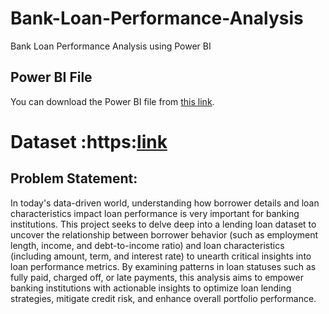# Bank-Loan-Performance-Analysis
Bank Loan Performance Analysis using Power  BI

## Power BI File
You can download the Power BI file from [this link](https://drive.google.com/file/d/1_aGf0aShF6vR91BisE-FGKzTPm1zWiXm/view?usp=sharing).

# Dataset :https:[link](//www.google.com/url?q=https://drive.google.com/uc?export%3Ddownload%26id%3D1yNL9gfv-DlD3cEW9o2GJvtJ9Bzbm37R7&sa=D&source=apps-viewer-frontend&ust=1745138566604914&usg=AOvVaw2hnLPLQtJIDvrHE4cwSjJw&hl=en-GB)

## Problem Statement:
In today's data-driven world, understanding how borrower details and loan
characteristics impact loan performance is very important for banking institutions. This
project seeks to delve deep into a lending loan dataset to uncover the relationship
between borrower behavior (such as employment length, income, and debt-to-income
ratio) and loan characteristics (including amount, term, and interest rate) to unearth
critical insights into loan performance metrics. By examining patterns in loan statuses
such as fully paid, charged off, or late payments, this analysis aims to empower banking
institutions with actionable insights to optimize loan lending strategies, mitigate credit
risk, and enhance overall portfolio performance.
